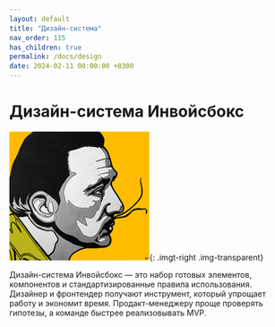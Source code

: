 ```yaml
---
layout: default
title: "Дизайн-система"
nav_order: 115
has_children: true
permalink: /docs/design
date: 2024-02-11 00:00:00 +0300
---
```


# Дизайн-система Инвойсбокс

![Дизайн-система Инвойсбокс](/assets/images/design.png){: .imgt-right .img-transparent}

Дизайн-система Инвойсбокс — это набор готовых элементов, компонентов и стандартизированные правила
использования. Дизайнер и фронтендер получают инструмент, который упрощает работу и экономит время.
Продакт-менеджеру проще проверять гипотезы, а команде быстрее реализовывать MVP.

